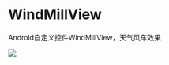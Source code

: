 # WindMillView
Android自定义控件WindMillView，天气风车效果

[![](https://www.jitpack.io/v/hnsycsxhzcsh/WindMillView.svg)](https://www.jitpack.io/#hnsycsxhzcsh/WindMillView)
